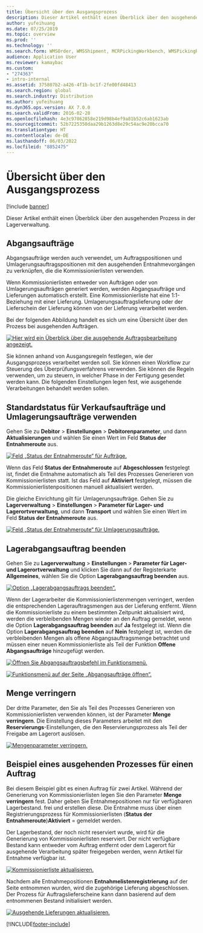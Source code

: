 ```yaml
---
title: Übersicht über den Ausgangsprozess
description: Dieser Artikel enthält einen Überblick über den ausgehenden Prozess in der Lagerverwaltung.
author: yufeihuang
ms.date: 07/25/2019
ms.topic: overview
ms.prod: ''
ms.technology: ''
ms.search.form: WMSOrder, WMSShipment, MCRPickingWorkbench, WMSPickingRegistration, CustomFilterGroup
audience: Application User
ms.reviewer: kamaybac
ms.custom:
- "274363"
- intro-internal
ms.assetid: 375807b2-a426-4f1b-bc1f-2fe00fd48413
ms.search.region: global
ms.search.industry: Distribution
ms.author: yufeihuang
ms.dyn365.ops.version: AX 7.0.0
ms.search.validFrom: 2016-02-28
ms.openlocfilehash: 4e3c97862858e219d98b4ef9a81b52c6ab1623ab
ms.sourcegitcommit: 52b7225350daa29b1263d8e29c54ac9e20bcca70
ms.translationtype: HT
ms.contentlocale: de-DE
ms.lasthandoff: 06/03/2022
ms.locfileid: "8852475"
---
```

# <a name="outbound-process-overview"></a>Übersicht über den Ausgangsprozess

[!include [banner](../includes/banner.md)]

Dieser Artikel enthält einen Überblick über den ausgehenden Prozess in der Lagerverwaltung.

## <a name="output-orders"></a>Abgangsaufträge

Abgangsaufträge werden auch verwendet, um Auftragspositionen und Umlagerungsauftragspositionen mit den ausgehenden Entnahmevorgängen zu verknüpfen, die die Kommissionierlisten verwenden.

Wenn Kommissionierlisten entweder von Aufträgen oder von Umlagerungsaufträgen generiert werden, werden Abgangsaufträge und Lieferungen automatisch erstellt. Eine Kommissionierliste hat eine 1:1-Beziehung mit einer Lieferung. Umlagerungsauftragslieferung oder der Lieferschein der Lieferung können von der Lieferung verarbeitet werden. 

Bei der folgenden Abbildung handelt es sich um eine Übersicht über den Prozess bei ausgehenden Aufträgen. 

[![Hier wird ein Überblick über die ausgehende Auftragsbearbeitung angezeigt.](./media/outbound-order.png)](./media/outbound-order.png)

Sie können anhand von Ausgangsregeln festlegen, wie der Ausgangsprozess verarbeitet werden soll. Sie können einen Workflow zur Steuerung des Überprüfungsverfahrens verwenden. Sie können die Regeln verwenden, um zu steuern, in welcher Phase in der Fertigung gesendet werden kann. Die folgenden Einstellungen legen fest, wie ausgehende Verarbeitungen behandelt werden sollen.

## <a name="picking-route-status-for-sales-and-transfer-orders"></a>Standardstatus für Verkaufsaufträge und Umlagerungsaufträge verwenden 

Gehen Sie zu **Debitor** \> **Einstellungen** \> **Debitorenparameter**, und dann **Aktualisierungen** und wählen Sie einen Wert im Feld **Status der Entnahmeroute** aus.

[![Feld „Status der Entnahmeroute“ für Aufträge.](./media/picking-route-status-sales-order.png)](./media/picking-route-status-sales-order.png)

Wenn das Feld **Status der Entnahmeroute** auf **Abgeschlossen** festgelegt ist, findet die Entnahme automatisch als Teil des Prozesses Generieren von Kommissionierlisten statt. Ist das Feld auf **Aktiviert** festgelegt, müssen die Kommissionierlistenpositionen manuell aktualisiert werden.

Die gleiche Einrichtung gilt für Umlagerungsaufträge. Gehen Sie zu **Lagerverwaltung** \> **Einstellungen** \> **Parameter für Lager- und Lagerortverwaltung**, und dann **Transport** und wählen Sie einen Wert im Feld **Status der Entnahmeroute** aus.

[![Feld „Status der Entnahmeroute“ für Umlagerungsaufträge.](./media/picking-route-status-transfer-order.png)](./media/picking-route-status-transfer-order.png)

## <a name="end-output-inventory-orders"></a>Lagerabgangsauftrag beenden

Gehen Sie zu **Lagerverwaltung** \> **Einstellungen** \> **Parameter für Lager- und Lagerortverwaltung** und klicken Sie dann auf der Registerkarte **Allgemeines**, wählen Sie die Option **Lagerabgangsauftrag beenden** aus.

[![Option „Lagerabgangsauftrags beenden“.](./media//end-output-inventory-order.png)](./media//end-output-inventory-order.png)

Wenn der Lagerarbeiter die Kommissionierlistenmengen verringert, werden die entsprechenden Lagerauftragsmengen aus der Lieferung entfernt. Wenn die Kommissionierliste zu einem bestimmten Zeitpunkt aktualisiert wird, werden die verbleibenden Mengen wieder an den Auftrag gemeldet, wenn die Option **Lagerabgangsauftrag beenden** auf **Ja** festgelegt ist. Wenn die Option **Lagerabgangsauftrag beenden** auf **Nein** festgelegt ist, werden die verbleibenden Mengen als offene Abgangsauftragsmenge betrachtet und müssen einer neuen Kommissionierliste als Teil der Funktion **Offene Abgangsaufträge** hinzugefügt werden. 

[![Öffnen Sie Abgangsauftragsbefehl im Funktionsmenü.](./media/open-output-order.png)](./media/open-output-order.png)

[![Funktionsmenü auf der Seite „Abgangsaufträge öffnen“.](./media/open-output-order-function.png)](./media/open-output-order-function.png)

## <a name="reduce-quantity"></a>Menge verringern

Der dritte Parameter, den Sie als Teil des Prozesses Generieren von Kommissionierlisten verwenden können, ist der Parameter **Menge verringern**. Die Einstellung dieses Parameters arbeitet mit den **Reservierungs**-Einstellungen, die den Reservierungsprozess als Teil der Freigabe am Lagerort auslösen.

[![Mengenparameter verringern.](./media/reduce-quantity.png)](./media/reduce-quantity.png)

## <a name="example-of-an-outbound-process-for-a-sales-order"></a>Beispiel eines ausgehenden Prozesses für einen Auftrag

Bei diesem Beispiel gibt es einen Auftrag für zwei Artikel. Während der Generierung von Kommissionierlisten legen Sie den Parameter **Menge verringern** fest. Daher geben Sie Entnahmepositionen nur für verfügbaren Lagerbestand. frei und erstellen diese. Die Entnahme muss über einen Registrierungsprozess für Kommissionierlisten (**Status der Entnahmeroute**)**Aktiviert** = gemeldet werden.

Der Lagerbestand, der noch nicht reserviert wurde, wird für die Generierung von Kommissionierlisten reserviert. Der nicht verfügbare Bestand kann entweder vom Auftrag entfernt oder dem Lagerort für ausgehende Verarbeitung später freigegeben werden, wenn Artikel für Entnahme verfügbar ist.

[![Kommissionierliste aktualisieren.](./media/update-picking-list.png)](./media/update-picking-list.png)

Nachdem alle Entnahmepositionen **Entnahmelistenregistrierung** auf der Seite entnommen wurden, wird die zugehörige Lieferung abgeschlossen. Der Prozess für Auftragslieferscheine kann dann basierend auf dem entnommenen Bestand initialisiert werden.

[![Ausgehende Lieferungen aktualisieren.](./media/outbound-shipments.png)](./media/outbound-shipments.png)


[!INCLUDE[footer-include](../../includes/footer-banner.md)]